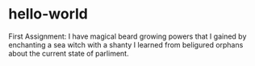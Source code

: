 # hello-world
First Assignment:
I have magical beard growing powers that I gained by enchanting a sea witch with a shanty I learned from beligured orphans about the current state of parliment.
